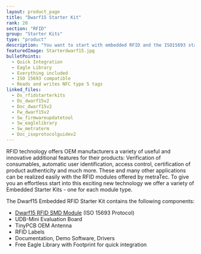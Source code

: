 ```yaml
---
layout: product_page
title: "Dwarf15 Starter Kit"
rank: 20
section: "RFID"
group: "Starter Kits"
type: "product"
description: "You want to start with embedded RFID and the ISO15693 standard? Use this kit!"
featuredImage: Starterdwarf15.jpg
bulletPoints:
  - Quick Integration
  - Eagle Library 
  - Everything included
  - ISO 15693 compatible
  - Reads and writes NFC type 5 tags
linked_files:
  - Ds_rfidstarterkits
  - Ds_dwarf15v2
  - Doc_dwarf15v2
  - Fw_dwarf15v2
  - Sw_firmwareupdatetool
  - Sw_eaglelibrary
  - Sw_metraterm
  - Doc_isoprotocolguidev2
---
```

RFID technology offers OEM manufacturers a variety of useful and innovative additional features for their products: Verification of consumables, automatic user identification, access control, certification of product authenticity and much more. These and many other applications can be realized easily with the RFID modules offered by metraTec. To give you an effortless start into this exciting new technology we offer a variety of Embedded Starter Kits - one for each module type.

The Dwarf15 Embedded RFID Starter Kit contains the following components:

* [Dwarf15 RFID SMD Module](<https://www.metratec.com/en/products/rfid/modules/dwarf15-hf/>) (ISO 15693 Protocol)
* UDB-Mini Evaluation Board
* TinyPCB OEM Antenna
* RFID Labels
* Documentation, Demo Software, Drivers
* Free Eagle Library with Footprint for quick integration
